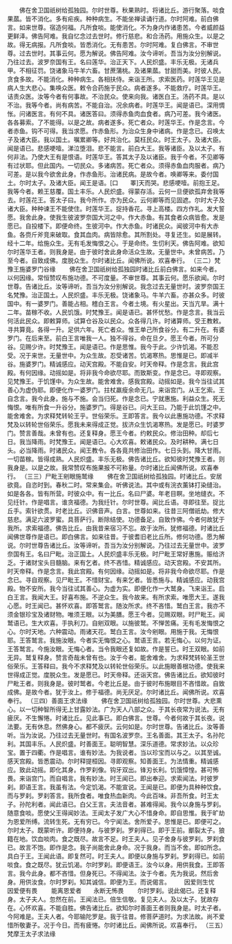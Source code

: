 <!-- { "loadSidebar": true } -->
　　佛在舍卫国祇树给孤独园。尔时世尊。秋果熟时。将诸比丘。游行聚落。啖食果蓏。皆不消化。多有疟疾。种种病生。不能坐禅读诵行道。尔时阿难。前白佛言。如来世尊。宿造何福。凡所食啖。能使消化。不为身内作诸患苦。今者威颜益更鲜泽。佛告阿难。我自忆念过去世时。修行慈悲。和合汤药。用施众生。以是之故。得无病报。凡所食啖。皆悉消化。无有患苦。尔时阿难。复白佛言。不审世尊。过去世时。其事云何。愿为解说。佛告阿难。汝今谛听。吾当为汝分别解说。乃往过去。波罗奈国有王。名曰莲华。治正天下。人民炽盛。丰乐无极。无诸兵甲。不相征罚。饶诸象马牛羊六畜。甘蔗蒲桃。及诸果蓏。甘甜而美。时彼人民。贪食多故。不能消化。种种病生。各相扶侍。来诣王所。求索医药。时莲华王见是病人生大悲心。集唤众医。敕令合药施于民众。病者遂多。不能救疗。时莲华王。诘责众医。汝等今者有何事故。不治民众。使来向我。诸医白王。汤药不具。是以不治。我等今者。尚有病苦。不能自治。况余病者。时莲华王。闻是语已。深用惆怅。问诸医言。有何不具。诸医答曰。须得赤鱼肉血食者。病乃可差。我今诸医。各各募索。了不能得。以是之故。病者遂多。死亡者众。时莲华王。作是念言。今者赤鱼。钩不可得。我当求愿。作赤鱼形。为治众生身中诸病。作是念已。召唤太子及诸大臣。我以国土。嘱累卿等。好共治化。莫枉民众。时王太子。及诸大臣。闻是语已。悲感哽噎。涕泣堕泪。悲不能言。前白大王。我等诸臣。及以太子。有何非法。乃使大王有是恨语。时莲华王。答其太子及以诸臣。我于今者。不见卿等有过状耶。但此国内。一切民众。多诸病苦。死亡者众。须得赤鱼血肉服者。病乃可差。是以我今欲舍此身。作赤鱼形。治诸民病。是故今者。唤卿等来。委付国土。尔时太子。及诸大臣。闻王是语。[口　　睪]天而哭。悲感哽噎。前抱王足。我等今者。赖王慈覆。国土丰乐。人民炽盛。得蒙存活。云何一旦便欲孤弃舍我等去。时莲花王。答太子曰。我今所作。亦为民众。云何卿等而见固遮。尔时大子及诸大臣。种种谏王不能使住。时莲华王。捉持香花。寻上高楼。四方作礼。发大誓愿。我舍此身。使我生彼波罗奈国大河之中。作大赤鱼。有其食者众病皆愈。发是愿已。自投楼下。即便命终。生彼河中。作大赤鱼。时诸民众。闻彼河中有大赤鱼。各赍斤斧竞来破取。食其血肉。病皆除愈。其所割处。寻复还生。如是展转。经十二年。给施众生。无有毛发悔恨之心。于是命终。生忉利天。佛告阿难。欲知尔时莲华王者。则我身是。由于彼时舍此身命活众生故。无量世中。未曾病苦。乃至今者。自致成佛。度脱众生。尔时诸比丘。闻佛所说。欢喜奉行。
（三二）梵豫王施婆罗门谷缘
　　佛在舍卫国祇树给孤独园时诸比丘前白佛言。如来今者。以何因缘。常恒赞叹布施功德。不可度量。不审世尊。其事云何。愿乐欲闻。尔时世尊。告诸比丘。汝等谛听。吾当为汝分别解说。我念过去无量世时。波罗奈国王名梵豫。治正国土。人民炽盛。丰乐无极。饶诸象马。牛羊六畜。亦甚众多。时彼国中。有一婆罗门。善能占相。稽白王言。今者土境。有火星出。天当亢旱。满十二年。苗稼不收。人民饥饿。时梵豫王。闻是语已。甚怀忧愁。作是念言。我当云何活此民众。即敕算师。试算仓谷及以民众。众各得几许。时诸算师。受王教敕。寻共算竟。各得一升。足供六年。死亡者众。惟王单己所食谷分。有二升在。有婆罗门。在后来至。前白王言唯我一人。独不得谷。命在旦夕。愿王今者。所可分谷。见赐少许。时梵豫王。闻是语已。作是思惟。我今于此。少许饥渴。不能忍受。况于来世。无量世中。为众生故。忍受诸苦。饥渴寒热。思惟是已。即减半谷。施婆罗门。精诚感应。动天宫殿。不能自安。时天帝释。作是念言。我此宫殿。有何因缘。动摇如是。将非我今命欲尽耶。而致斯变。作是念已。寻即观察。见梵豫王。于饥馑中。为众生故。能舍难舍。感我宫殿。动摇如是。我今当往试其善心为虚伪耶。即便化作一婆罗门。拄杖羸瘦余命无几。来诣宫门。从王乞索。王自念言。我今此身。施与不施。会当归死。作是念已。宁就惠施。利益众生。死无悔恨。唯有所食一升谷分。施婆罗门。得是谷已。问大王曰。乃能于此饥馑之中。能舍难舍。为求释梵转轮王乎。世俗荣乐。王即答言。我今以此惠施功德。不求释梵及以转轮世俗荣乐。愿我未来得成正觉。拔济众生饥渴寒热。发是愿已。时婆罗门。赞言善哉。未曾有也。还复释身。愿王今者。约敕民众。修治田种。却后七日。我当降雨。时梵豫王。闻是语已。心大欢喜。敕诸民众。及时耕种。满七日头。必当降雨。时诸民众。闻王教令。各各竟共修治田作。七日头到。降大甘雨。一切苗稼。皆得成熟。人民炽盛。丰乐无极。佛告诸比丘。欲知彼时梵豫王者。则我身是。以是之故。我常赞叹布施果报不可称量。尔时诸比丘闻佛所说。欢喜奉行。
（三三）尸毗王剜眼施鹫缘
　　佛在舍卫国祇树给孤独园。时诸比丘。安居欲竟。自恣时到。春秋二时。常来集会。听佛说法。其中或有浣衣薰钵打染缝治。如是各各。皆有所营。时彼众中。有一比丘。名曰尸婆。年老目瞑。坐地缝衣。不见纴针。作是唱言。谁贪福德。为我纴针。尔时世尊。闻比丘语。寻即往至。捉比丘手。索针欲贯。时老比丘。识佛音声。白言。世尊如来。往昔三阿僧祇劫。修大慈悲。满足六波罗蜜。具菩萨行。断除结使。功德备足。自致作佛。今者何故犹于我所。求索福德。佛告比丘。由我昔来宿习不忘。故于汝所。犹修福德。时诸比丘闻佛世尊作是语已。即白佛言。如来往昔。于彼耆旧老比丘所。修何功德。愿为解说。尔时世尊告诸比丘。汝等谛听。吾当为汝分别解说。乃往过去无量世中。波罗奈国有王。名曰尸毗。治正国土。人民炽盛丰乐无极。时尸毗王常好惠施。赈给济乏。于诸财宝头目髓脑。来有乞者。终不吝惜。精诚感应。动天宫殿。不安其所。时天帝释。作是念言。我此宫殿。有何因缘。动摇如是。将非我今命欲尽耶。作是念已。寻自观察。见尸毗王。不惜财宝。有来乞者。皆悉施与。精诚感应。动我宫殿。物不安所。我今当往试其善心。为虚为实。即便化作一大鹫身。飞来诣王。启白王言。我闻大王。好喜布施。不逆众生。我今故来。有所求索。唯愿大王。遂我心愿。时王闻已。甚怀欢喜。即答鹫言。随汝所求。终不吝惜。鹫白王言。我亦不须金银珍宝及诸财物。唯须王眼。以为美膳。愿王今者。见赐双眼。时尸毗王。闻鹫语已。生大欢喜。手执利刀。自剜双眼。以施彼鹫。不惮苦痛。无有毛发悔恨之心。尔时天地。六种震动。雨诸天花。鹫白王言。汝今剜眼。用施于我。无悔恨耶。王答鹫言。我施汝眼。今者实无悔恨之心。鹫语王言。若无悔心。以何为证。王答鹫言。今施汝眼。无悔心者。当令我眼还复如故。作是誓已。时王双眼。如前无异。鹫复释身。赞言奇哉未曾有也。汝于今者。能舍难舍。为求释梵转轮圣王世俗荣乐。王答释曰。我今不求释梵及以转轮世俗荣乐。以此施眼善根功德。使我来世得成正觉。度脱众生。发是愿已。时天帝释。还诣天宫。佛告诸比丘。欲知彼时尸毗王者。则我身是。彼时鹫者。今老比丘是。由于彼时布施眼目不吝惜故。自致成佛。是故今者。犹于汝上。修于福德。尚无厌足。尔时诸比丘。闻佛所说。欢喜奉行。
（三四）善面王求法缘
　　佛在舍卫国祇树给孤独园。尔时世尊。大悲熏心。以一切种智所得无上甘露妙法。广为天人八部之众。于其长夜常为说法。无有疲厌。不生懈惓。时诸比丘。见此事已。即白佛言。世尊。今者何故于其长夜。说法要。无有休息。然佛身心。都不疲厌。云何如是。尔时世尊。告诸比丘。汝等善听。当为汝说。乃往过去无量世时。有国名波罗奈。王名善面。其王太子。名孙陀利。其国丰乐。人民炽盛。时善面王。聪明智慧。深乐道德。常求妙法。以众珍宝。置于四衢。作是唱言。谁有妙法。为我说者。当以珍宝而以与之。以其至诚。感天宫殿。皆悉震动。尔时释提桓因。寻即观察。知善面王。为法情重。精诚感应。致此动摇。即化其身。作罗刹像。钩牙双出。锋刃长利。饥饿慞惶。甚可怖畏。来诣宫门。而自唱言。我有妙法。时王闻已。即出奉迎。求索闻法。时彼罗刹。即语王言。我虽有法。今定饥渴。不能宣说。王闻是已。即便为具种种饮食。而与罗刹。罗刹答言。我所食者。唯食热血新肉。今此百味。非吾所食。时王太子。孙陀利者。闻此语已。白父王言。夫法音者。甚难得闻。我今以身施与罗刹。随意食啖。愿使父王得闻妙法。王闻太子发广大心不惜身命。即自思惟。我于旷劫为恩爱所缚。流转生死。无有穷已。今宁闻法。舍所爱子。思惟是已。即便可之。尔时太子。既蒙听许。即便持身。与彼罗刹。罗刹得已。即于王前。爴裂太子。狼籍在地。饮血啖肉。食之既尽。故言不足。时王夫人。见子舍身与彼罗刹。罗刹食已。故言不饱。即作是念。我子尚能舍此身命。况于我身。而当不舍。即如所念。具白于王。王闻此语。即复然可。时王夫人。即便以身施与罗刹。罗刹得已。如前啖食。食之既尽。犹云饥渴。尔时罗刹。即便语王。汝今以身。用供我食。王即答言。我今此身。都不吝惜。但身死已。不得闻法。汝于今者。先为我说。然后舍身。用供汝食。尔时罗刹。知其诚信。即便为王。而说偈言。
　　因爱则生忧　　因爱便有畏
　　能离恩爱者　　永断无怖畏
　　尔时罗刹。说此偈已。还复释身。太子夫人。忽然在前。王闻法已。倍生信敬。复见夫人。及以太子。犹故存在。心怀欢喜。不能自胜。佛告诸比丘。欲知尔时善面王者则我身是。时太子者。今阿难是。王夫人者。今耶输陀罗是。我于往昔。修菩萨道时。为求法故。尚不爱惜所敬妻子。况于今日。而有疲惓。尔时诸比丘。闻佛所说。欢喜奉行。
（三五）梵摩王太子求法缘
